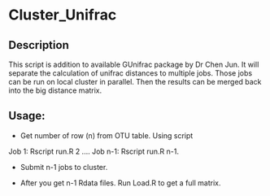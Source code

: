 # Cluster_Unifrac

## Description
This script is addition to available GUnifrac package by Dr Chen Jun. It will separate the calculation of unifrac distances to multiple jobs. 
Those jobs can be run on local cluster in parallel.  Then the results can be merged back into the big distance matrix.

## Usage:

* Get number of row (n) from OTU table. Using script

Job 1: Rscript run.R 2
....
Job n-1: Rscript run.R n-1.

* Submit n-1 jobs to cluster.

* After you get n-1 Rdata files. Run Load.R to get a full matrix.

 



